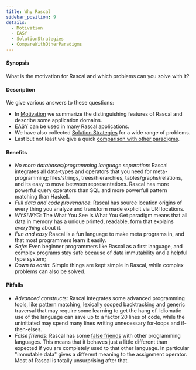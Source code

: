 ```yaml
---
title: Why Rascal
sidebar_position: 9
details:
  - Motivation
  - EASY
  - SolutionStrategies
  - CompareWithOtherParadigms
---
```


#### Synopsis

What is the motivation for Rascal and which problems can you solve with it?

#### Description

We give various answers to these questions:

* In [Motivation](../WhyRascal/Motivation/index.md) we summarize the distinguishing features of Rascal 
  and describe some application domains.
* [EASY](../WhyRascal/EASY/index.md) can be used in many Rascal applications.
* We have also collected [Solution Strategies](../WhyRascal/SolutionStrategies/index.md) for a wide range of problems.
* Last but not least we give a quick [comparison with other paradigms](../WhyRascal/CompareWithOtherParadigms/index.md).

#### Benefits

* *No more databases/programming language separation*: Rascal integrates all data-types and operators that you need for meta-programming; files/strings, trees/hierarchies, tables/graphs/relations, and its easy to move between representations. Rascal has more powerful query operators than SQL and more powerfull pattern matching than Haskell.
* *Full data and code provenance*: Rascal has source location origins of every thing you analyze and transform made explicit via URI locations.
* *WYSIWYG*: The What You See Is What You Get paradigm means that all data in memory has a unique printed, readable, form that explains _everything_ about it.  
* *Fun and easy* Rascal is a fun language to make meta programs in, and that most programmers learn it easily.
* *Safe*: Even beginner programmers like Rascal as a first language, and complex programs stay safe because of data immutability and a helpful type system;
* *Down to earth*: Simple things are kept simple in Rascal, while complex problems can also be solved.

#### Pitfalls

* *Advanced constructs*: Rascal integrates some advanced programming tools, like pattern matching, lexically scoped backtracking and generic traversal that may require some learning to get the hang of. Idiomatic use of the language can save up to a factor 20 lines of code, while the uninitiated may spend many lines writing unnecessary for-loops and if-then-elses.
* *False friends*: Rascal has some [false friends](https://en.wikipedia.org/wiki/False_friend) with other programming languages. This means that it behaves just a little different than expected if you are completely used to that other language. In particular "immutable data" gives a different meaning to the assignment operator. Most of Rascal is totally unsurprising after that.



